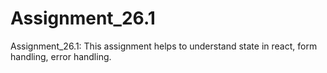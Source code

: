 # Assignment_26.1
Assignment_26.1: This assignment helps to understand state in react, form handling, error handling.
